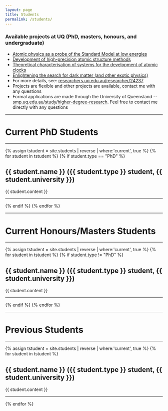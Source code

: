 ```yaml
---
layout: page
title: Students
permalink: /students/
---
```


### Available projects at UQ (PhD, masters, honours, and undergraduate)

* [Atomic physics as a probe of the Standard Model at low energies](https://smp.uq.edu.au/project/atomic-physics-probe-standard-model)
* [Development of high-precision atomic structure methods](https://smp.uq.edu.au/project/development-high-accuracy-atomic-theory-methods)
* [Theoretical characterisation of systems for the development of atomic clocks](https://smp.uq.edu.au/project/theoretical-characterisation-systems-development-atomic-clocks)
* [Enlightening the search for dark matter (and other exotic physics)](https://smp.uq.edu.au/project/enlightening-search-dark-matter-and-other-exotic-physics)
* For more details, see: [researchers.uq.edu.au/researcher/24237](https://researchers.uq.edu.au/researcher/24237)
* Projects are flexible and other projects are available, contact me with any questions
* Formal applications are made through the University of Queensland -- [smp.uq.edu.au/study/higher-degree-research](https://smp.uq.edu.au/study/higher-degree-research). Feel free to contact me directly with any questions

<hr>

# Current PhD Students

<hr>

<div class="entry">
{% assign tstudent = site.students | reverse | where:'current', true %}
{% for student in tstudent %}
{% if student.type == "PhD" %}
<article class="post">

  <h2>{{ student.name }} ({{ student.type }} student, {{ student.university }})</h2>
  <div class="entry">
    {{ student.content }}
    <hr>
  </div>

</article>
{% endif %}
{% endfor %}
</div>

<hr>

# Current Honours/Masters Students

<hr>

<div class="entry">
{% assign tstudent = site.students | reverse | where:'current', true %}
{% for student in tstudent %}
{% if student.type != "PhD" %}
<article class="post">

  <h2>{{ student.name }} ({{ student.type }} student, {{ student.university }})</h2>
  <div class="entry">
    {{ student.content }}
    <hr>
  </div>

</article>
{% endif %}
{% endfor %}
</div>

<hr>

# Previous Students

<hr>

<div class="entry">
{% assign tstudent = site.students | reverse | where:'current', true %}
{% for student in tstudent %}
<article class="post">

  <h2>{{ student.name }} ({{ student.type }} student, {{ student.university }})</h2>
  <div class="entry">
    {{ student.content }}
    <hr>
  </div>

</article>
{% endfor %}
</div>
